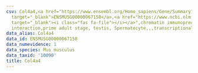 ```yaml
---
csv: Col4a4,<a href="https://www.ensembl.org/Homo_sapiens/Gene/Summary?db=core;g=ENSMUSG00000067158"
  target="_blank">ENSMUSG00000067158</a>,<a href="https://www.ncbi.nlm.nih.gov/pubmed/25450459"
  target="_blank"><i class="fas fa-file"></i></a>",chromatin immunoprecipitation assay,direct
  interaction,prime adult stage, testis, Spermatocyte,,,transcriptional regulation,
data_alias: Col4a4
data_id: ENSMUSG00000067158
data_numevidence: 1
data_species: Mus musculus
data_taxid: '10090'
title: Col4a4
---
```

